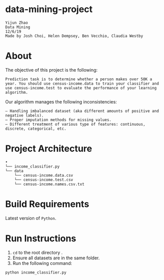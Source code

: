 # data-mining-project
```
Yijun Zhao
Data Mining
12/6/19
Made by Josh Choi, Helen Dempsey, Ben Vecchio, Claudia Westby
```

# About
The objective of this project is the following:
```
Prediction task is to determine whether a person makes over 50K a year. You should use census-income.data to train your classifier and use census-income.test to evaluate the performance of your learning algorithm.
```
Our algorithm manages the following inconsistencies:
```
– Handling imbalanced dataset (aka different amounts of positive and negative labels).
– Proper imputation methods for missing values.
– Different treatment of various type of features: continuous, discrete, categorical, etc.
```

# Project Architecture
```
•
└── income_classifier.py
└── data
    └── census-income.data.csv
    └── census-income.test.csv
    └── census-income.names.csv.txt
```

# Build Requirements
Latest version of ```Python```.

# Run Instructions
1. ```cd``` to the root directory .
2. Ensure all datasets are in the same folder.
2. Run the following command:
```
python income_classifier.py
```
